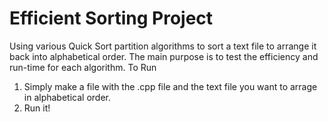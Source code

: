 # Efficient Sorting Project

Using various Quick Sort partition algorithms to sort a text file to arrange it back into alphabetical order. The main purpose is to test the  efficiency and run-time for each algorithm.
To Run 
1. Simply make a file with the .cpp file and the text file you want to arrage in alphabetical order.
2. Run it!
